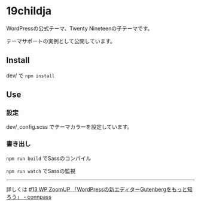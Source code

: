 # 19childja

WordPressの公式テーマ、Twenty Nineteenの子テーマです。

テーマサポートの実例として公開しています。

## Install
dev/ で `npm install`

## Use

### 設定

dev/_config.scss でテーマカラーを設定しています。

### 書き出し

`npm run build` でSassのコンパイル

`npm run watch` でSassの監視

---

詳しくは
[#13 WP ZoomUP 「WordPressの新エディターGutenbergをもっと知ろう」 - connpass](https://wpzoom.connpass.com/event/121891/)
